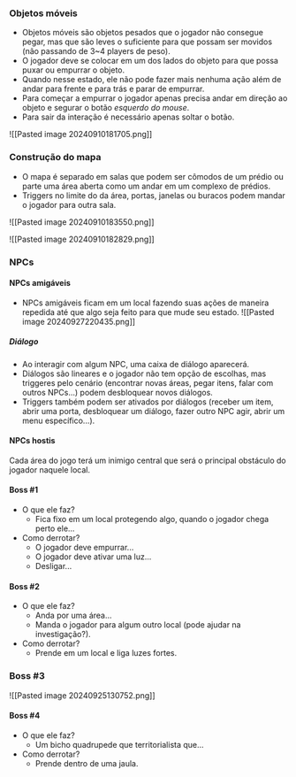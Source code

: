 
### Objetos móveis
* Objetos móveis são objetos pesados que o jogador não consegue pegar, mas que são leves o suficiente para que possam ser movidos (não passando de 3~4 players de peso).
* O jogador deve se colocar em um dos lados do objeto para que possa puxar ou empurrar o objeto.
* Quando nesse estado, ele não pode fazer mais nenhuma ação além de andar para frente e para trás e parar de empurrar.
* Para começar a empurrar o jogador apenas precisa andar em direção ao objeto e segurar o botão *esquerdo do mouse*.
* Para sair da interação é necessário apenas soltar o botão.

![[Pasted image 20240910181705.png]]

### Construção do mapa
* O mapa é separado em salas que podem ser cômodos de um prédio ou parte uma área aberta como um andar em um complexo de prédios.
* Triggers no limite do da área, portas, janelas ou buracos podem mandar o jogador para outra sala.

![[Pasted image 20240910183550.png]]

![[Pasted image 20240910182829.png]]

### NPCs

#### NPCs amigáveis
* NPCs amigáveis ficam em um local fazendo suas ações de maneira repedida até que algo seja feito para que mude seu estado.
![[Pasted image 20240927220435.png]]

##### Diálogo
* Ao interagir com algum NPC, uma caixa de diálogo aparecerá. 
* Diálogos são lineares e o jogador não tem opção de escolhas, mas triggeres pelo cenário (encontrar novas áreas, pegar itens, falar com outros NPCs...) podem desbloquear novos diálogos.
* Triggers também podem ser ativados por diálogos (receber um item, abrir uma porta, desbloquear um diálogo, fazer outro NPC agir, abrir um menu específico...).

#### NPCs hostis
Cada área do jogo terá um inimigo central que será o principal obstáculo do jogador naquele local. 
#### Boss #1
* O que ele faz?
	* Fica fixo em um local protegendo algo, quando o jogador chega perto ele...
* Como derrotar?
	* O jogador deve empurrar...
	* O jogador deve ativar uma luz...
	* Desligar...

#### Boss #2
* O que ele faz?
	* Anda por uma área...
	* Manda o jogador para algum outro local (pode ajudar na investigação?).
* Como derrotar?
	* Prende em um local e liga luzes fortes.

### Boss #3

![[Pasted image 20240925130752.png]]

#### Boss #4
* O que ele faz?
	* Um bicho quadrupede que territorialista que...
* Como derrotar?
	* Prende dentro de uma jaula.